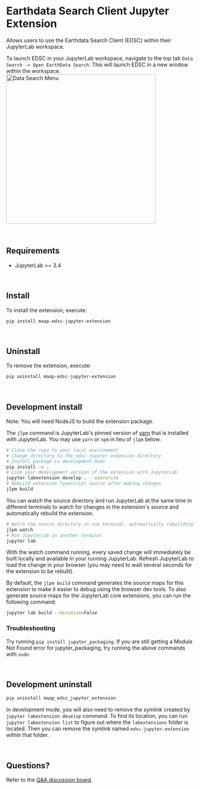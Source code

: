 # Earthdata Search Client Jupyter Extension

Allows users to use the Earthdata Search Client (EDSC) within their JupyterLab workspace.

To launch EDSC in your JupyterLab workspace, navigate to the top tab `Data Search -> Open EarthData Search`. This will launch EDSC in a new window within the workspace.
<img title="Data Search Menu" alt="Data Search Menu" src="./docs/img/dataSearchMenu.png" width="400">
  
&nbsp;
## Requirements

* JupyterLab >= 3.4
  
&nbsp;
## Install

To install the extension, execute:

```bash
pip install maap-edsc-jupyter-extension
```
  
&nbsp;
## Uninstall

To remove the extension, execute:

```bash
pip uninstall maap-edsc-jupyter-extension
```
  
&nbsp;
## Development install

Note: You will need NodeJS to build the extension package.

The `jlpm` command is JupyterLab's pinned version of
[yarn](https://yarnpkg.com/) that is installed with JupyterLab. You may use
`yarn` or `npm` in lieu of `jlpm` below.

```bash
# Clone the repo to your local environment
# Change directory to the edsc-jupyter-extension directory
# Install package in development mode
pip install -e .
# Link your development version of the extension with JupyterLab
jupyter labextension develop . --overwrite
# Rebuild extension Typescript source after making changes
jlpm build
```

You can watch the source directory and run JupyterLab at the same time in different terminals to watch for changes in the extension's source and automatically rebuild the extension.

```bash
# Watch the source directory in one terminal, automatically rebuilding when needed
jlpm watch
# Run JupyterLab in another terminal
jupyter lab
```

With the watch command running, every saved change will immediately be built locally and available in your running JupyterLab. Refresh JupyterLab to load the change in your browser (you may need to wait several seconds for the extension to be rebuilt).

By default, the `jlpm build` command generates the source maps for this extension to make it easier to debug using the browser dev tools. To also generate source maps for the JupyterLab core extensions, you can run the following command:

```bash
jupyter lab build --minimize=False
```

### Troubleshooting
Try running `pip install jupyter_packaging`. If you are still getting a Module Not Found error for jupyter_packaging, try running the above commands with `sudo`
  
&nbsp;
## Development uninstall

```bash
pip uninstall maap_edsc_jupyter_extension
```

In development mode, you will also need to remove the symlink created by `jupyter labextension develop`
command. To find its location, you can run `jupyter labextension list` to figure out where the `labextensions`
folder is located. Then you can remove the symlink named `edsc-jupyter-extension` within that folder.
  
&nbsp;
## Questions?
Refer to the [Q&A discussion board](https://github.com/MAAP-Project/edsc-jupyter-extension/discussions/categories/q-a).